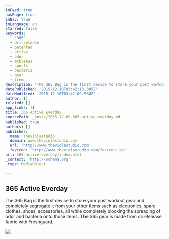 ```yaml
---
inFeed: true
hasPage: true
inNav: true
inLanguage: en
starred: false
keywords:
  - '365'
  - dri-release
  - patented
  - active
  - odor
  - athletes
  - sports
  - bacteria
  - gear
  - items
description: 'The 365 Bag is the first device to store your post workout gear and completely segregate it from your other items such as electronics, spare clothes, shoes, accessories, all while completely blocking the spreading of odor and bacteria onto those items. The 365 gear is made from dri-Release fabric with Freshguard.'
datePublished: '2015-12-10T03:42:13.305Z'
dateModified: '2015-12-10T03:42:09.530Z'
author: []
related: []
app_links: []
title: 365 Active Everday
sourcePath: _posts/2015-12-09-365-active-everday.md
published: true
authors: []
publisher:
  name: Theviolastudio
  domain: www.theviolastudio.com
  url: 'http://www.theviolastudio.com'
  favicon: 'http://www.theviolastudio.com/favicon.ico'
url: 365-active-everday/index.html
_context: 'http://schema.org'
_type: MediaObject

---
```

<article style=""><h1>365 Active Everday</h1><p>The 365 Bag is the first device to store your post workout gear and completely segregate it from your other items such as electronics, spare clothes, shoes, accessories, all while completely blocking the spreading of odor and bacteria onto those items. The 365 gear is made from dri-Release fabric with Freshguard.</p><img src="https://s3-us-west-2.amazonaws.com/the-grid-img/p/1f3b8f33f9b7ddf260ba2ea0000b26c862b37416.png" /></article>